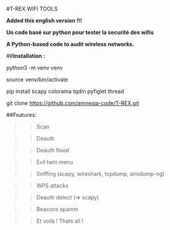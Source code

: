 #T-REX WIFI TOOLS

__Added this english version !!!__


**Un code basé sur python pour tester la securité des wifis**

**A Python-based code to audit wireless networks.**

##**Installation :**

python3 -m venv venv

source venv/bin/activate

pip install scapy colorama tqdm pyfiglet thread


git clone https://github.com/amnesia-code/T-REX.git


##Features:
  
  >>Scan
  
  >>Deauth
  
  >>Deauth flood
  
  >>Evil twin menu
  
  >>Sniffing (scapy, wireshark, tcpdump, airodump-ng)
  
  >>WPS attacks

  >>Deauth detect (=> scapy)

  >>Beacons spamm
  
  >>Et voilà !
  >>Thats all !






